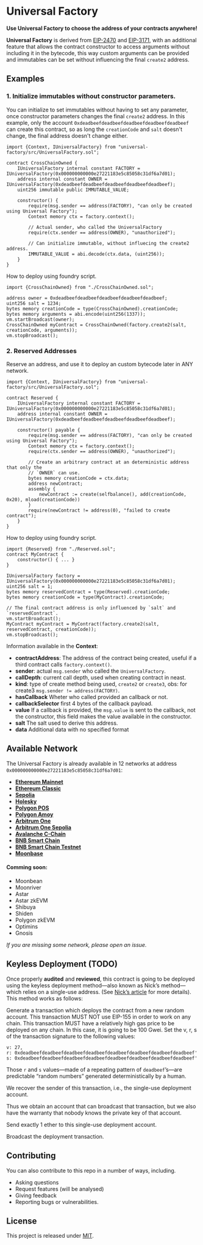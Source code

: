 # Universal Factory

**Use Universal Factory to choose the address of your contracts anywhere!**


**Universal Factory** is derived from [EIP-2470](https://eips.ethereum.org/EIPS/eip-2470) and [EIP-3171](https://github.com/ethereum/EIPs/pull/3171), with an additional feature that allows the contract constructor to access arguments without including it in the bytecode, this way custom arguments can be provided and immutables can be set without influencing the final `create2` address.

## Examples

### 1. Initialize immutables without constructor parameters.

You can initialize  to set immutables without having to set any parameter, once constructor parameters changes the final `create2` address.
In this example, only the account `0xdeadbeefdeadbeefdeadbeefdeadbeefdeadbeef` can create this contract, so as long the `creationCode` and `salt` doesn't change, the final address doesn't change either.
```solidity
import {Context, IUniversalFactory} from "universal-factory/src/UniversalFactory.sol";

contract CrossChainOwned {
    IUniversalFactory internal constant FACTORY = IUniversalFactory(0x000000000000e27221183e5c85058c31df6a7d01);
    address internal constant OWNER = IUniversalFactory(0xdeadbeefdeadbeefdeadbeefdeadbeefdeadbeef);
    uint256 immutable public IMMUTABLE_VALUE;

    constructor() {
        require(msg.sender == address(FACTORY), "can only be created using Universal Factory");
        Context memory ctx = factory.context();

        // Actual sender, who called the UniversalFactory
        require(ctx.sender == address(OWNER), "unauthorized");

        // Can initialize immutable, without influecing the create2 address.
        IMMUTABLE_VALUE = abi.decode(ctx.data, (uint256));
    }
}
```

How to deploy using foundry script.
```solidity
import {CrossChainOwned} from "./CrossChainOwned.sol";

address owner = 0xdeadbeefdeadbeefdeadbeefdeadbeefdeadbeef;
uint256 salt = 1234;
bytes memory creationCode = type(CrossChainOwned).creationCode;
bytes memory arguments = abi.encode(uint256(1337));
vm.startBroadcast(owner);
CrossChainOwned myContract = CrossChainOwned(factory.create2(salt, creationCode, arguments));
vm.stopBroadcast();
```

### 2. Reserved Addresses
Reserve an address, and use it to deploy an custom bytecode later in ANY network.
```solidity
import {Context, IUniversalFactory} from "universal-factory/src/UniversalFactory.sol";

contract Reserved {
    IUniversalFactory internal constant FACTORY = IUniversalFactory(0x000000000000e27221183e5c85058c31df6a7d01);
    address internal constant OWNER = IUniversalFactory(0xdeadbeefdeadbeefdeadbeefdeadbeefdeadbeef);

    constructor() payable {
        require(msg.sender == address(FACTORY), "can only be created using Universal Factory");
        Context memory ctx = factory.context();
        require(ctx.sender == address(OWNER), "unauthorized");

        // Create an arbitrary contract at an deterministic address that only the
        // `OWNER` can use.
        bytes memory creationCode = ctx.data;
        address newContract;
        assembly {
            newContract := create(selfbalance(), add(creationCode, 0x20), mload(creationCode))
        }
        require(newContract != address(0), "failed to create contract");
    }
}
```

How to deploy using foundry script.
```solidity
import {Reserved} from "./Reserved.sol";
contract MyContract {
    constructor() { ... }
}

IUniversalFactory factory = IUniversalFactory(0x000000000000e27221183e5c85058c31df6a7d01);
uint256 salt = 1;
bytes memory reservedContract = type(Reserved).creationCode;
bytes memory creationCode = type(MyContract).creationCode;

// The final contract address is only influenced by `salt` and `reservedContract`.
vm.startBroadcast();
MyContract myContract = MyContract(factory.create2(salt, reservedContract, creationCode));
vm.stopBroadcast();
```

Information available in the **Context**:
-   **contractAddress**: The address of the contract being created, useful if a third contract calls `factory.context()`.
-   **sender**: actual `msg.sender` who called the `UniversalFactory`.
-   **callDepth**: current call depth, used when creating contract in neast.
-   **kind**: type of create method being used, `create2` or `create3`, obs: for create3 `msg.sender != address(FACTORY)`.
-   **hasCallback** Wheter who called provided an callback or not.
-   **callbackSelector** first 4 bytes of the callback payload.
-   **value** If a callback is provided, the `msg.value` is sent to the callback, not the constructor, this field makes the value available in the constructor.
-   **salt** The salt used to derive this address.
-   **data** Additional data with no specified format

## Available Network
The Universal Factory is already available in 12 networks at address `0x000000000000e27221183e5c85058c31df6a7d01`:
-  [**Ethereum Mainnet**](https://etherscan.io/address/0x000000000000e27221183e5c85058c31df6a7d01)
-  [**Ethereum Classic**](https://etc.tokenview.io/en/address/0x000000000000e27221183e5c85058c31df6a7d01)
-  [**Sepolia**](https://sepolia.etherscan.io/address/0x000000000000e27221183e5c85058c31df6a7d01)
-  [**Holesky**](https://holesky.etherscan.io/address/0x000000000000e27221183e5c85058c31df6a7d01)
-  [**Polygon POS**](https://polygonscan.com/address/0x000000000000e27221183e5c85058c31df6a7d01)
-  [**Polygon Amoy**](https://amoy.polygonscan.com/address/0x000000000000e27221183e5c85058c31df6a7d01)
-  [**Arbitrum One**](https://arbiscan.io/address/0x000000000000e27221183e5c85058c31df6a7d01)
-  [**Arbitrum One Sepolia**](https://sepolia.arbiscan.io/address/0x000000000000e27221183e5c85058c31df6a7d01)
-  [**Avalanche C-Chain**](https://subnets.avax.network/c-chain/address/0x000000000000e27221183e5c85058c31df6a7d01)
-  [**BNB Smart Chain**](https://bscscan.com/address/0x000000000000e27221183e5c85058c31df6a7d01)
-  [**BNB Smart Chain Testnet**](https://testnet.bscscan.com/address/0x000000000000e27221183e5c85058c31df6a7d01)
-  [**Moonbase**](https://moonbase.moonscan.io/address/0x000000000000e27221183e5c85058c31df6a7d01)

#### Comming soon:
- Moonbean
- Moonriver
- Astar
- Astar zkEVM
- Shibuya
- Shiden
- Polygon zkEVM
- Optimins
- Gnosis

_If you are missing some network, please open an issue._

## Keyless Deployment (TODO)
Once properly **audited** and **reviewed**, this contract is going to be deployed using the keyless deployment method—also known as Nick’s method—which relies on a single-use address. (See [Nick’s article](https://weka.medium.com/how-to-send-ether-to-11-440-people-187e332566b7) for more details). This method works as follows:

Generate a transaction which deploys the contract from a new random account.
This transaction MUST NOT use EIP-155 in order to work on any chain.
This transaction MUST have a relatively high gas price to be deployed on any chain. In this case, it is going to be 100 Gwei.
Set the v, r, s of the transaction signature to the following values:
```
v: 27,
r: 0xdeadbeefdeadbeefdeadbeefdeadbeefdeadbeefdeadbeefdeadbeefdeadbeef'
s: 0xdeadbeefdeadbeefdeadbeefdeadbeefdeadbeefdeadbeefdeadbeefdeadbeef'
```
Those `r` and `s` values—made of a repeating pattern of `deadbeef`’s—are predictable “random numbers” generated deterministically by a human.

We recover the sender of this transaction, i.e., the single-use deployment account.

Thus we obtain an account that can broadcast that transaction, but we also have the warranty that nobody knows the private key of that account.

Send exactly 1 ether to this single-use deployment account.

Broadcast the deployment transaction.

## Contributing

You can also contribute to this repo in a number of ways, including.

- Asking questions
- Request features (will be analysed)
- Giving feedback
- Reporting bugs or vulnerabilities.

## License

This project is released under [MIT](LICENSE).